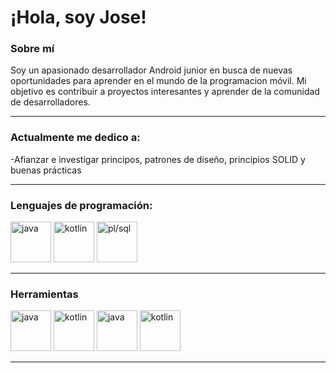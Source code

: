 <!-- in your header -->
<link rel="stylesheet" href="https://cdn.jsdelivr.net/gh/devicons/devicon@latest/devicon.min.css">

<!-- in your body -->
# ¡Hola, soy Jose!


### Sobre mí
Soy un apasionado desarrollador Android junior en busca de nuevas oportunidades para aprender en el mundo de la programacion móvil. Mi objetivo es contribuir a proyectos interesantes y aprender de la comunidad de desarrolladores.

____

### Actualmente me dedico a:
-Afianzar e investigar principos, patrones de diseño, principios SOLID y buenas prácticas

____

### Lenguajes de programación:
<p align="left">
    <img src='https://cdn.jsdelivr.net/gh/devicons/devicon/icons/java/java-original.svg' alt="java" width="65" height="65">
    <img src='https://cdn.jsdelivr.net/gh/devicons/devicon/icons/kotlin/kotlin-original.svg' alt="kotlin" width="65" height="65">
    <img src='https://banner2.cleanpng.com/20180320/qwq/kisspng-oracle-sql-developer-oracle-database-pl-sql-oracle-vector-sql-server-icon-5ab0cd69bc5833.9561526915215363617715.jpg' alt="pl/sql" width="65" height="65">
</p>

____

### Herramientas
<p align="left">
    <img src='https://cdn.jsdelivr.net/gh/devicons/devicon/icons/git/git-original.svg' alt="java" width="65" height="65">
    <img src='https://cdn.jsdelivr.net/gh/devicons/devicon/icons/github/github-original.svg' alt="kotlin" width="65" height="65">
    <img src='https://cdn.jsdelivr.net/gh/devicons/devicon/icons/intellij/intellij-original.svg' alt="java" width="65" height="65">
    <img src='https://cdn.jsdelivr.net/gh/devicons/devicon/icons/androidstudio/androidstudio-original.svg' alt="kotlin" width="65" height="65">
</p>

____



